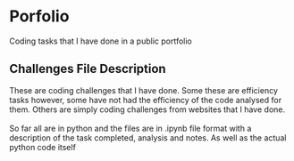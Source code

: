 # Porfolio
Coding tasks that I have done in a public portfolio

## Challenges File Description
These are coding challenges that I have done. Some these are efficiency tasks however, some have not had the efficiency of the code analysed for them. Others are simply coding challenges from websites that I have done.
<br><br>
So far all are in python and the files are in .ipynb file format with a description of the task completed, analysis and notes. As well as the actual python code itself

